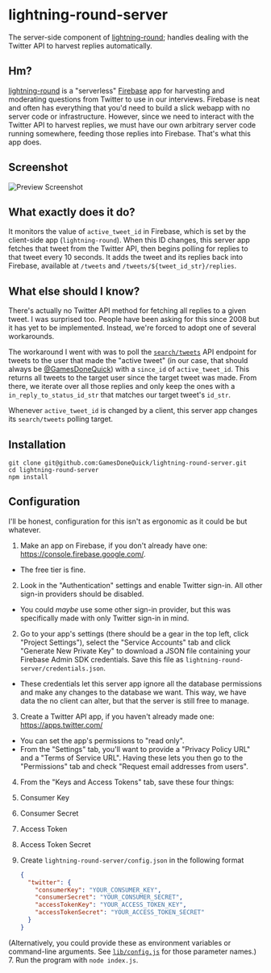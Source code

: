# lightning-round-server
The server-side component of [lightning-round](https://github.com/GamesDoneQuick/lightning-round); handles dealing with the Twitter API to harvest replies automatically.

## Hm?
[lightning-round](https://github.com/GamesDoneQuick/lightning-round) is a "serverless" [Firebase](https://www.firebase.com/) app for harvesting and moderating questions from Twitter to use in our interviews. Firebase is neat and often has everything that you'd need to build a slick webapp with no server code or infrastructure. However, since we need to interact with the Twitter API to harvest replies, we must have our own arbitrary server code running somewhere, feeding those replies into Firebase. That's what this app does.

## Screenshot
![Preview Screenshot](https://i.imgur.com/c2sOgmT.png)

## What exactly does it do?
It monitors the value of `active_tweet_id` in Firebase, which is set by the client-side app (`lightning-round`). When this ID changes, this server app fetches that tweet from the Twitter API, then begins polling for replies to that tweet every 10 seconds. It adds the tweet and its replies back into Firebase, available at `/tweets` and `/tweets/${tweet_id_str}/replies`.

## What else should I know?
There's actually no Twitter API method for fetching all replies to a given tweet. I was surprised too. People have been asking for this since 2008 but it has yet to be implemented. Instead, we're forced to adopt one of several workarounds.

The workaround I went with was to poll the [`search/tweets`](https://dev.twitter.com/rest/reference/get/search/tweets) API endpoint for tweets to the user that made the "active tweet" (in our case, that should always be [@GamesDoneQuick](https://twitter.com/gamesdonequick)) with a `since_id` of `active_tweet_id`. This returns all tweets to the target user since the target tweet was made. From there, we iterate over all those replies and only keep the ones with a `in_reply_to_status_id_str` that matches our target tweet's `id_str`.

Whenever `active_tweet_id` is changed by a client, this server app changes its `search/tweets` polling target.

## Installation
```
git clone git@github.com:GamesDoneQuick/lightning-round-server.git
cd lightning-round-server
npm install
```

## Configuration
I'll be honest, configuration for this isn't as ergonomic as it could be but whatever.

1. Make an app on Firebase, if you don't already have one: https://console.firebase.google.com/. 
 - The free tier is fine.
2. Look in the "Authentication" settings and enable Twitter sign-in. All other sign-in providers should be disabled.
 - You could _maybe_ use some other sign-in provider, but this was specifically made with only Twitter sign-in in mind.
2. Go to your app's settings (there should be a gear in the top left, click "Project Settings"), select the "Service Accounts" tab and click "Generate New Private Key" to download a JSON file containing your Firebase Admin SDK credentials. Save this file as `lightning-round-server/credentials.json`.
  - These credentials let this server app ignore all the database permissions and make any changes to the database we want. This way, we have data the no client can alter, but that the server is still free to manage.
3. Create a Twitter API app, if you haven't already made one: https://apps.twitter.com/
 - You can set the app's permissions to "read only".
 - From the "Settings" tab, you'll want to provide a "Privacy Policy URL" and a "Terms of Service URL". Having these lets you then go to the "Permissions" tab and check "Request email addresses from users".
4. From the "Keys and Access Tokens" tab, save these four things:
  1. Consumer Key
  2. Consumer Secret
  3. Access Token
  4. Access Token Secret
5. Create `lightning-round-server/config.json` in the following format

    ```json
    {
      "twitter": {
        "consumerKey": "YOUR_CONSUMER_KEY",
        "consumerSecret": "YOUR_CONSUMER_SECRET",
        "accessTokenKey": "YOUR_ACCESS_TOKEN_KEY",
        "accessTokenSecret": "YOUR_ACCESS_TOKEN_SECRET"
      }
    }
    ```
(Alternatively, you could provide these as environment variables or command-line arguments. See [`lib/config.js`](https://github.com/GamesDoneQuick/lightning-round-server/blob/master/lib/config.js) for those parameter names.)
7. Run the program with `node index.js`.
